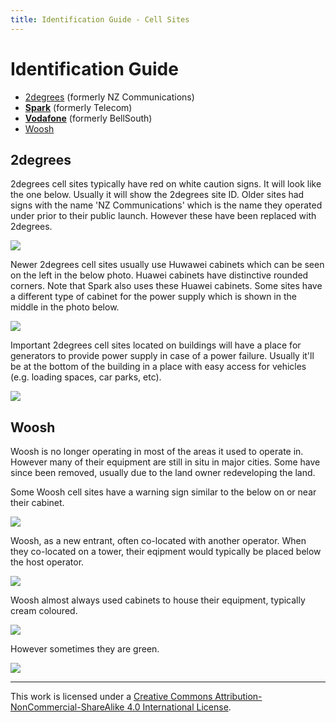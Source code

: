 ```yaml
---
title: Identification Guide - Cell Sites
---
```


# Identification Guide

* [2degrees](#2degrees) (formerly NZ Communications)
* **[Spark](nz-spark)** (formerly Telecom)
* **[Vodafone](nz-vodafone)** (formerly BellSouth)
* [Woosh](#woosh)

## 2degrees

2degrees cell sites typically have red on white caution signs. It will look like the one below. Usually it will show
the 2degrees site ID. Older sites had signs with the name 'NZ Communications' which is the name they operated under
prior to their public launch. However these have been replaced with 2degrees.

![](https://f001.backblazeb2.com/file/CellSites/NZ/AUK/Rodney/20170318-143739.jpg)

Newer 2degrees cell sites usually use Huwawei cabinets which can be seen on the left in the below photo. Huawei
cabinets have distinctive rounded corners.  Note that Spark also uses these Huawei cabinets. Some sites have a
different type of cabinet for the power supply which is shown in the middle in the photo below.

![](https://f001.backblazeb2.com/file/CellSites/NZ/AUK/Rodney/20170318-143642.jpg)

Important 2degrees cell sites located on buildings will have a place for generators to provide power supply in case of
a power failure. Usually it'll be at the bottom of the building in a place with easy access for vehicles (e.g. loading
spaces, car parks, etc).

![](https://f001.backblazeb2.com/file/CellSites/NZ/AUK/%C5%8Ctara-Papatoetoe/20161227-111901.jpg)

## Woosh

Woosh is no longer operating in most of the areas it used to operate in. However many of their equipment are still in
situ in major cities. Some have since been removed, usually due to the land owner redeveloping the land.

Some Woosh cell sites have a warning sign similar to the below on or near their cabinet.

![](https://f001.backblazeb2.com/file/CellSites/NZ/AUK/Kaip%C4%81tiki/20160116-164903.jpg)

Woosh, as a new entrant, often co-located with another operator. When they co-located on a tower, their eqipment would
typically be placed below the host operator.

![](https://f001.backblazeb2.com/file/CellSites/NZ/AUK/Devonport-Takapuna/20160116-150113.jpg)

Woosh almost always used cabinets to house their equipment, typically cream coloured.

![](https://f001.backblazeb2.com/file/CellSites/NZ/AUK/Devonport-Takapuna/20160116-150346.jpg)

However sometimes they are green.

![](https://f001.backblazeb2.com/file/CellSites/NZ/AUK/Kaip%C4%81tiki/20160116-164831.jpg)

---

This work is licensed under a [Creative Commons Attribution-NonCommercial-ShareAlike 4.0 International License](http://creativecommons.org/licenses/by-nc-sa/4.0/).
